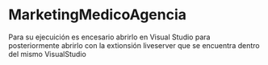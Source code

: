 # MarketingMedicoAgencia

Para su ejecuición es encesario abrirlo en Visual Studio para posteriormente abrirlo con la extionsión liveserver que se encuentra dentro del mismo VisualStudio
